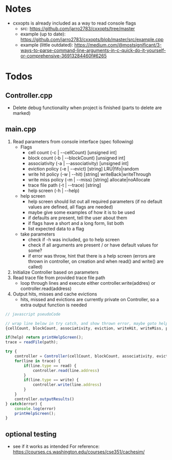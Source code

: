 # Notes
+ cxxopts is already included as a way to read console flags
	+ src: https://github.com/jarro2783/cxxopts/tree/master
	+ example (up to date): https://github.com/jarro2783/cxxopts/blob/master/src/example.cpp
	+ example (little outdated): https://medium.com/@mostsignificant/3-ways-to-parse-command-line-arguments-in-c-quick-do-it-yourself-or-comprehensive-36913284460f#6265

# Todos
## Controller.cpp
+ Delete debug functionality when project is finished (parts to delete are marked)
## main.cpp
1. Read parameters from console interface (spec following)
	+ Flags
		+ cell count  			(-c | --cellCount) 			[unsigned int]
		+ block count 			(-b | --blockCount) 		[unsigned int]
		+ associativity 		(-a | --associativity) 	[unsigned int]
		+ eviction policy 	(-e | --evict) 	[string] LRU|fifo|random
		+ write hit policy 	(-w | --hit) 		[string] writeBack|writeThrough
		+ write miss policy	(-m | --miss) 	[string] allocate|noAllocate
		+ trace file path   (-t | --trace)	[string]
		+ help screen 		(-h | --help)
	+ help screen
		+ help screen should list out all required parameters (if no default values are defined, all flags are needed)
		+ maybe give some examples of how it is to be used
		+ if defaults are present, tell the user about them
		+ if flags have a short and a long form, list both
		+ list expected data to a flag
	+ take parameters
		+ check if -h was included, go to help screen
		+ check if all arguments are present / or have default values for some?
		+ if error was throw, hint that there is a help screen (errors are thrown in controller, on creation and when read() and write() are called)
2. Initialize Controller based on parameters
3. Read trace file from provided trace file path 
	+ loop through lines and execute either controller.write(addres) or controller.read(address)
4. Output hits, misses and cache evictions
	+ hits, missed and evictions are currently private on Controller, so a extra output function is needed
```Javascript
// javascript pseudoCode

// wrap line below in try catch, and show thrown error, maybe goto help screen
{cellCount, blockCount, associativity, eviction, writeHit, writeMiss, path, help} = read_parameters()

if(help) return printHelpScreen();
trace = readFile(path);

try {
	controller = Controller(cellCount, blockCount, associativity, eviction, writeHit, writeMiss);
	for(line in trace) {
		if(line.type == read) {
			controller.read(line.address)
		}
		if(line.type == write) {
			controller.write(line.address)
		}
	}
	controller.outputResults()
} catch(error) {
	console.log(error)
	printHelpScreen();
}

```
## optional testing
+ see if it works as intended For reference: https://courses.cs.washington.edu/courses/cse351/cachesim/